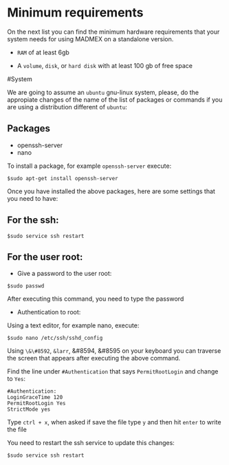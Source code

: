 # Minimum requirements

On the next list you can find the minimum hardware requirements that your system needs for using MADMEX on a standalone version. 

* `RAM` of at least 6gb

* A `volume`, `disk`, or `hard disk` with at least 100 gb of free space

#System

We are going to assume an `ubuntu` gnu-linux system, please, do the appropiate changes of the name of the list of packages or commands if you are using a distribution different of `ubuntu`:

## Packages

* openssh-server
* nano

To install a package, for example `openssh-server` execute:

```
$sudo apt-get install openssh-server
```

Once you have installed the above packages, here are some settings that you need to have:

## For the ssh:

```
$sudo service ssh restart
```

## For the user root:

* Give a password to the user root:

```
$sudo passwd
```
After executing this command, you need to type the password

* Authentication to root:

Using a text editor, for example nano, execute:

```
$sudo nano /etc/ssh/sshd_config
```

Using `\&\#8592`, `&larr`, &#8594, &#8595 on your keyboard you can traverse the screen that appears after executing the above command.

Find the line under `#Authentication` that says `PermitRootLogin` and change to `Yes`:

```
#Authentication:
LoginGraceTime 120
PermitRootLogin Yes
StrictMode yes
```
Type `ctrl + x`, when asked if save the file type `y` and then hit `enter` to write the file

You need to restart the ssh service to update this changes:

```
$sudo service ssh restart
```










